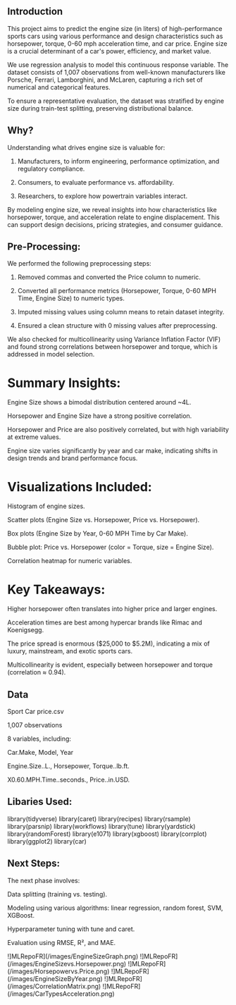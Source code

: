 
## Introduction

This project aims to predict the engine size (in liters) of high-performance sports cars using various performance and design characteristics such as horsepower, torque, 0-60 mph acceleration time, and car price. Engine size is a crucial determinant of a car's power, efficiency, and market value.

We use regression analysis to model this continuous response variable. The dataset consists of 1,007 observations from well-known manufacturers like Porsche, Ferrari, Lamborghini, and McLaren, capturing a rich set of numerical and categorical features.

To ensure a representative evaluation, the dataset was stratified by engine size during train-test splitting, preserving distributional balance.

## Why?

Understanding what drives engine size is valuable for:

1. Manufacturers, to inform engineering, performance optimization, and regulatory compliance.

2. Consumers, to evaluate performance vs. affordability.

3. Researchers, to explore how powertrain variables interact.

By modeling engine size, we reveal insights into how characteristics like horsepower, torque, and acceleration relate to engine displacement. This can support design decisions, pricing strategies, and consumer guidance.

## Pre-Processing:

We performed the following preprocessing steps:

1. Removed commas and converted the Price column to numeric.

2. Converted all performance metrics (Horsepower, Torque, 0-60 MPH Time, Engine Size) to numeric types.

3. Imputed missing values using column means to retain dataset integrity.

4. Ensured a clean structure with 0 missing values after preprocessing.

We also checked for multicollinearity using Variance Inflation Factor (VIF) and found strong correlations between horsepower and torque, which is addressed in model selection.

# Summary Insights:
Engine Size shows a bimodal distribution centered around ~4L.

Horsepower and Engine Size have a strong positive correlation.

Horsepower and Price are also positively correlated, but with high variability at extreme values.

Engine size varies significantly by year and car make, indicating shifts in design trends and brand performance focus.

# Visualizations Included:
Histogram of engine sizes. 

Scatter plots (Engine Size vs. Horsepower, Price vs. Horsepower). 

Box plots (Engine Size by Year, 0-60 MPH Time by Car Make). 

Bubble plot: Price vs. Horsepower (color = Torque, size = Engine Size). 

Correlation heatmap for numeric variables. 

# Key Takeaways:
Higher horsepower often translates into higher price and larger engines.

Acceleration times are best among hypercar brands like Rimac and Koenigsegg.

The price spread is enormous ($25,000 to $5.2M), indicating a mix of luxury, mainstream, and exotic sports cars.

Multicollinearity is evident, especially between horsepower and torque (correlation ≈ 0.94).

## Data
Sport Car price.csv

1,007 observations

8 variables, including:

Car.Make, Model, Year

Engine.Size..L., Horsepower, Torque..lb.ft.

X0.60.MPH.Time..seconds., Price..in.USD.

## Libaries Used:

library(tidyverse)
library(caret)
library(recipes)
library(rsample)
library(parsnip)
library(workflows)
library(tune)
library(yardstick)
library(randomForest)
library(e1071)
library(xgboost)
library(corrplot)
library(ggplot2)
library(car)

## Next Steps:

The next phase involves:

Data splitting (training vs. testing).

Modeling using various algorithms: linear regression, random forest, SVM, XGBoost.

Hyperparameter tuning with tune and caret.

Evaluation using RMSE, R², and MAE.

!]MLRepoFR](/images/EngineSizeGraph.png)
!]MLRepoFR](/images/EngineSizevs.Horsepower.png)
!]MLRepoFR](/images/Horsepowervs.Price.png)
!]MLRepoFR](/images/EngineSizeByYear.png)
!]MLRepoFR](/images/CorrelationMatrix.png)
!]MLRepoFR](/images/CarTypesAcceleration.png)